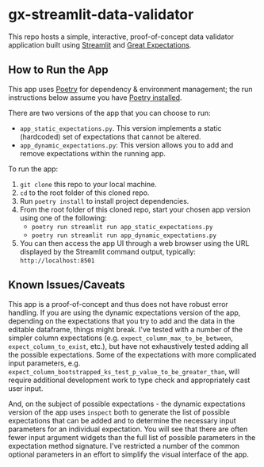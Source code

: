 # gx-streamlit-data-validator

This repo hosts a simple, interactive, proof-of-concept data validator application built using [Streamlit](https://streamlit.io) and [Great Expectations](https://greatexpectations.io/gx-oss).

## How to Run the App
This app uses [Poetry](https://python-poetry.org) for dependency & environment management; the run instructions below assume you have [Poetry installed](https://python-poetry.org/docs/#installation).

There are two versions of the app that you can choose to run:
* `app_static_expectations.py`. This version implements a static (hardcoded) set of expectations that cannot be altered.
* `app_dynamic_expectations.py`: This version allows you to add and remove expectations within the running app.

To run the app:
1. `git clone` this repo to your local machine.
1. `cd` to the root folder of this cloned repo.
1. Run `poetry install` to install project dependencies.
1. From the root folder of this cloned repo, start your chosen app version using one of the following:
   * `poetry run streamlit run app_static_expectations.py`
   * `poetry run streamlit run app_dynamic_expectations.py`
1. You can then access the app UI through a web browser using the URL displayed by the Streamlit command output, typically: `http://localhost:8501`

## Known Issues/Caveats

This app is a proof-of-concept and thus does not have robust error handling. If you are using the dynamic expectations version of the app, depending on the expectations that you try to add and the data in the editable dataframe, things might break. I've tested with a number of the simpler column expectations (e.g. `expect_column_max_to_be_between`, `expect_column_to_exist`, etc.), but have not exhaustively tested adding all the possible expectations. Some of the expectations with more complicated input parameters, e.g. `expect_column_bootstrapped_ks_test_p_value_to_be_greater_than`, will require additional development work to type check and appropriately cast user input.

And, on the subject of possible expectations - the dynamic expectations version of the app uses `inspect` both to generate the list of possible expectations that can be added and to determine the necessary input parameters for an individual expectation. You will see that there are often fewer input argument widgets than the full list of possible parameters in the expectation method signature.
I've restricted a number of the common optional parameters in an effort to simplify the visual interface of the app.